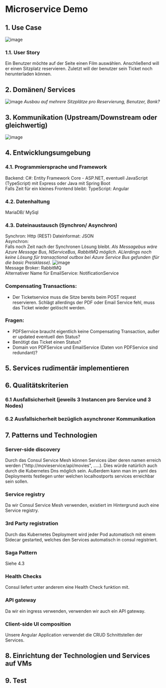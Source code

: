 # Microservice Demo

## 1. Use Case
![image](https://user-images.githubusercontent.com/55581391/136433521-38e91ef3-4eb7-4f1c-9162-08a731e1c783.png)
### 1.1. User Story
Ein Benutzer möchte auf der Seite einen Film auswählen. Anschließend will er einen Sitzplatz reservieren. Zuletzt will der benutzer sein Ticket noch herunterladen können.
## 2. Domänen/ Services
![image](https://user-images.githubusercontent.com/55581391/136434931-d894a8ca-d859-4b56-b7a5-4bdd6448cdfc.png)
*Ausbau auf mehrere Sitzplätze pro Reservierung, Benutzer, Bank?*
## 3. Kommunikation (Upstream/Downstream oder gleichwertig)
![image](https://user-images.githubusercontent.com/55581391/136553512-34940f9f-99c8-4d18-b9ae-20d8356fa597.png)
## 4. Entwicklungsumgebung
### 4.1. Programmiersprache und Framework
Backend: C#: Entity Framework Core - ASP.NET, eventuell JavaScript (TypeScript) mit Express oder Java mit Spring Boot  
Falls Zeit für ein kleines Frontend bleibt: TypeScript: Angular
### 4.2. Datenhaltung
MariaDB/ MySql
### 4.3. Dateinaustausch (Synchron/ Asynchron)
Synchron: Http (REST)
Dateinformat: JSON  
Asynchron:  
Falls noch Zeit nach der Synchronen Lösung bleibt. 
*Als Messagebus wäre Azure Message Bus, NServiceBus, RabbitMQ möglich. ALlerdings noch keine Lösung für transactional outbox bei Azure Service Bus gefunden (für die basic Preisklasse).*
![image](https://user-images.githubusercontent.com/55581391/148359796-1d79de36-4763-4c81-a18b-eb25c2c7116a.png)  
Message Broker: RabbitMQ  
Alternativer Name für EmailService: NotificationService  
### Compensating Transactions: 
- Der Ticketservice muss die Sitze bereits beim POST request reservieren. Schlägt allerdings der PDF oder Email Service fehl, muss das Ticket wieder gelöscht werden.    
### Fragen:  
- PDFSerrvice braucht eigentlich keine Compensating Transaction, außer er updated eventuell den Status?
- Benötigt das Ticket einen Status?
- Domain von PDFService und EmailService (Daten von PDFService sind redundant)?  
## 5. Services rudimentär implementieren
## 6. Qualitätskriterien  
### 6.1 Ausfallsicherheit (jeweils 3 Instancen pro Service und 3 Nodes)
### 6.2 Ausfallsicherheit bezüglich asynchroner Kommunikation
## 7. Patterns und Technologien
### Server-side discovery  
Durch das Consul Service Mesh können Services über deren namen erreich werden ("http://movieservice/api/movies", .....). Dies würde natürlich auch durch die Kubernetes Dns möglich sein. 
Außerdem kann man im yaml des Deployments festlegen unter welchen localhostports services erreichbar sein sollen.
### Service registry
Da wir Consul Service Mesh verwenden, existiert im Hintergrund auch eine Service registry. 
### 3rd Party registration  
Durch das Kubernetes Deployment wird jeder Pod automatisch mit einem Sidecar gestarted, welches den Services automatisch in consul registriert.
### Saga Pattern   
Siehe 4.3
### Health Checks
Consul liefert unter anderem eine Health Check funktion mit.
### API gateway  
Da wir ein ingress verwenden, verwenden wir auch ein API gateway.
### Client-side UI composition
Unsere Angular Application verwendet die CRUD Schnittstellen der Services.
## 8. Einrichtung der Technologien und Services auf VMs
## 9. Test
